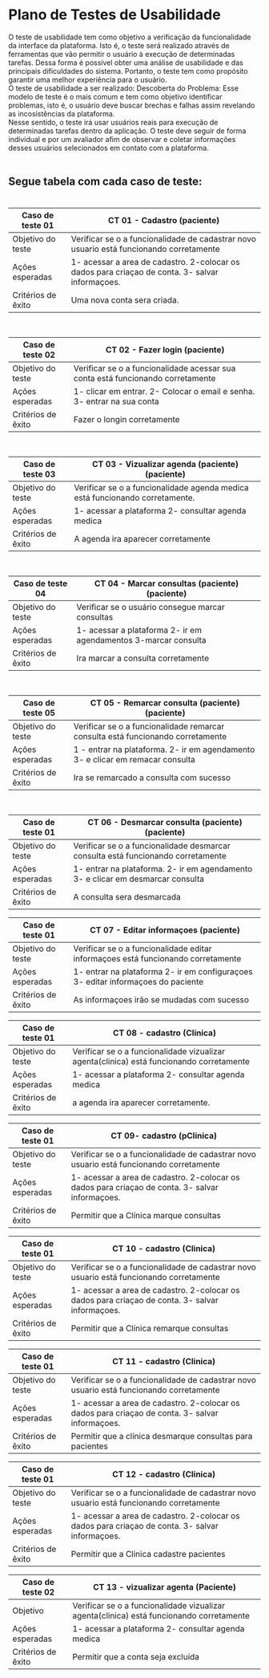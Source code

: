 # Plano de Testes de Usabilidade



O teste de usabilidade tem como objetivo a verificação da funcionalidade da interface da plataforma. Isto é, o teste será realizado através de ferramentas que vão permitir o usuário à execução de determinadas tarefas. Dessa forma é possível obter uma análise de usabilidade e das principais dificuldades do sistema. Portanto, o teste tem como propósito garantir uma melhor experiência para o usuário.<br> 
O teste de usabilidade a ser realizado: Descoberta do Problema: Esse modelo de teste é o mais comum e tem como objetivo identificar problemas, isto é, o usuário deve buscar brechas e falhas assim revelando as incosistências da plataforma.<br> 
Nesse sentido, o teste irá usar usuários reais para execução de determinadas tarefas dentro da aplicação. O teste deve seguir de forma individual e por um avaliador afim de observar e coletar informações desses usuários selecionados em contato com a plataforma. 
<br>
<br>

## **Segue tabela com cada caso de teste**:
#

| Caso de teste 01     |  CT 01 - Cadastro (paciente)                                                                    | 
| ------- | ------------------------------------------------------------------------------------------------------------ | 
| Objetivo do teste | Verificar se o a funcionalidade de cadastrar novo usuario está funcionando corretamente            | 
| Ações esperadas | 1- acessar a area de cadastro. 2-colocar os dados para criaçao de conta. 3- salvar informaçoes.      |
| Critérios de êxito | Uma nova conta sera criada.                                                                       |
<br>

| Caso de teste 02     |  CT 02 - Fazer login (paciente)                                                                 | 
| ------- | ------------------------------------------------------------------------------------------------------------ | 
| Objetivo do teste | Verificar se o a funcionalidade acessar sua conta está funcionando corretamente            | 
| Ações esperadas |  1- clicar em entrar. 2- Colocar o email e senha. 3- entrar na sua conta     |
| Critérios de êxito | Fazer o longin corretamente                                                          |
<br>

| Caso de teste 03    |  CT 03 - Vizualizar agenda (paciente) (paciente)                                                                    | 
| ------- | ------------------------------------------------------------------------------------------------------------ | 
| Objetivo do teste | Verificar se o a funcionalidade agenda medica está funcionando corretamente.    | 
| Ações esperadas | 1- acessar a plataforma 2- consultar agenda medica     |
| Critérios de êxito | A agenda ira aparecer corretamente                                                        |
<br>

| Caso de teste 04    |  CT 04 - Marcar consultas (paciente) (paciente)                                                                    | 
| ------- | ------------------------------------------------------------------------------------------------------------ | 
| Objetivo do teste | Verificar se o usuário consegue marcar consultas           | 
| Ações esperadas | 1-  acessar a plataforma 2- ir em agendamentos 3-marcar consulta     |
| Critérios de êxito |  Ira marcar a consulta corretamente                                                  |
<br>

| Caso de teste 05     |  CT 05 - Remarcar consulta (paciente) (paciente)                                                                    | 
| ------- | ------------------------------------------------------------------------------------------------------------ | 
| Objetivo do teste | Verificar se o a funcionalidade remarcar consulta está funcionando corretamente          | 
| Ações esperadas | 1 - entrar na plataforma. 2- ir em agendamento 3- e clicar em remacar consulta      |
| Critérios de êxito | Ira se remarcado a consulta com sucesso                                                   |
<br>

| Caso de teste 01     |  CT 06 - Desmarcar consulta (paciente)(paciente)                                                                    | 
| ------- | ------------------------------------------------------------------------------------------------------------ | 
| Objetivo do teste | Verificar se o a funcionalidade desmarcar consulta está funcionando corretamente                   | 
| Ações esperadas | 1- entrar na plataforma. 2- ir em agendamento 3- e clicar em desmarcar consulta                       |
| Critérios de êxito | A consulta sera desmarcada                                                      |
<b>

| Caso de teste 01     |  CT 07 - Editar informaçoes (paciente)                                                          | 
| ------- | ------------------------------------------------------------------------------------------------------------ | 
| Objetivo do teste | Verificar se o a funcionalidade editar informaçoes está funcionando corretamente                   | 
| Ações esperadas | 1- entrar na plataforma 2- ir em configuraçoes 3- editar informaçoes do paciente                     |
| Critérios de êxito | As informaçoes irão se mudadas com sucesso                                                        |
<b>

| Caso de teste 01     |  CT 08 - cadastro (Clinica)                                                                    | 
| ------- | ------------------------------------------------------------------------------------------------------------ | 
| Objetivo do teste | Verificar se o a funcionalidade vizualizar agenta(clinica) está funcionando corretamente           | 
| Ações esperadas | 1- acessar a plataforma 2- consultar agenda medica                                                   |
| Critérios de êxito | a agenda ira aparecer corretamente.                                                                       |
<b>

| Caso de teste 01     |  CT  09- cadastro (pClinica)                                                                    | 
| ------- | ------------------------------------------------------------------------------------------------------------ | 
| Objetivo do teste | Verificar se o a funcionalidade de cadastrar novo usuario está funcionando corretamente            | 
| Ações esperadas | 1- acessar a area de cadastro. 2-colocar os dados para criaçao de conta. 3- salvar informaçoes.      |
| Critérios de êxito | Permitir que a Clínica marque consultas                                                           |
<b>

| Caso de teste 01     |  CT 10 - cadastro (Clinica)                                                                    | 
| ------- | ------------------------------------------------------------------------------------------------------------ | 
| Objetivo do teste | Verificar se o a funcionalidade de cadastrar novo usuario está funcionando corretamente            | 
| Ações esperadas | 1- acessar a area de cadastro. 2-colocar os dados para criaçao de conta. 3- salvar informaçoes.      |
| Critérios de êxito | Permitir que a Clínica remarque consultas                                                           |
<b>

| Caso de teste 01     |  CT 11 - cadastro (Clinica)                                                                    | 
| ------- | ------------------------------------------------------------------------------------------------------------ | 
| Objetivo do teste | Verificar se o a funcionalidade de cadastrar novo usuario está funcionando corretamente            | 
| Ações esperadas | 1- acessar a area de cadastro. 2-colocar os dados para criaçao de conta. 3- salvar informaçoes.      |
| Critérios de êxito | Permitir que a clínica desmarque consultas para pacientes                                         |
<b>

| Caso de teste 01     |  CT 12 - cadastro (Clinica)                                                                    | 
| ------- | ------------------------------------------------------------------------------------------------------------ | 
| Objetivo do teste | Verificar se o a funcionalidade de cadastrar novo usuario está funcionando corretamente            | 
| Ações esperadas | 1- acessar a area de cadastro. 2-colocar os dados para criaçao de conta. 3- salvar informaçoes.      |
| Critérios de êxito | Permitir que a Clinica cadastre pacientes   
<b>

| Caso de teste 02     | CT 13 - vizualizar agenta (Paciente)
|-------|-----------------------------------------------------------------------------------------------------------------|
| Objetivo | Verificar se o a funcionalidade vizualizar agenta(clinica) está funcionando corretamente                      |
|Ações esperadas| 1- acessar a plataforma 2- consultar agenda medica                                                      |
|Critérios de êxito| Permitir que a conta seja excluida                                                                  |




